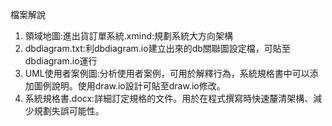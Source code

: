 檔案解說

1. 領域地圖:進出貨訂單系統.xmind:規劃系統大方向架構
2. dbdiagram.txt:利dbdiagram.io建立出來的db關聯圖設定檔，可貼至dbdiagram.io運行
3. UML使用者案例圖:分析使用者案例，可用於解釋行為，系統規格書中可以添加圖例說明。使用draw.io設計可貼至draw.io修改。
4. 系統規格書.docx:詳細訂定規格的文件。用於在程式撰寫時快速釐清架構、減少規劃失誤可能性。
